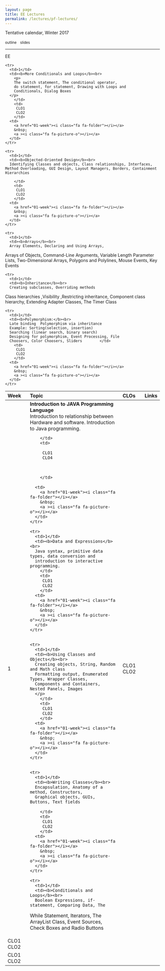 ```yaml
---
layout: page
title: EE Lectures
permalink: /lectures/pf-lectures/
---
```


Tentative calendar, Winter 2017

<small><i class="fa fa-folder"></i> outline</small> &nbsp;
<small><i class="fa fa-picture-o"></i> slides</small>

<hr>
EE
<table>
  <thead>
    <tr>
      <th align="left">Week</th>
      <th align="left">Topic</th>
      <th align="left">CLOs</th>
      <th align="left">Links</th>
    </tr>
  </thead>
  <tbody>
    <tr>
      <td>1</td>
      <td><b>Introduction to JAVA Programming Language</b><br>
      Introduction to relationship between Hardware and software.
      Introduction to Java programming.

        </td>
        <td>

         CLO1
         CLO4



        </td>

      <td>
        <a href="01-week"><i class="fa fa-folder"></i></a>
        &nbsp;
        <a ><i class="fa fa-picture-o"></i></a>
      </td>
    </tr>

    <tr>
      <td>1</td>
      <td><b>Data and Expressions</b><br>
      Java syntax, primitive data types, data conversion and
      introduction to interactive programming.
        </td>
        <td>
         CLO1
         CLO2
        </td>
      <td>
        <a href="01-week"><i class="fa fa-folder"></i></a>
        &nbsp;
        <a ><i class="fa fa-picture-o"></i></a>
      </td>
    </tr>


    <tr>
      <td>1</td>
      <td><b>Using Classes and Objects</b><br>
      Creating objects, String, Random and Math class
      Formatting output, Enumerated Types, Wrapper Classes,
      Components and Containers, Nested Panels, Images
      </p>
        </td>
        <td>
         CLO1
         CLO2
        </td>
      <td>
        <a href="01-week"><i class="fa fa-folder"></i></a>
        &nbsp;
        <a ><i class="fa fa-picture-o"></i></a>
      </td>
    </tr>


    <tr>
      <td>1</td>
      <td><b>Writing Classes</b><br>
      Encapsulation, Anatomy of a method, Constructors,
      Graphical objects, GUIs, Buttons, Text fields

        </td>
        <td>
         CLO1
         CLO2
        </td>
      <td>
        <a href="01-week"><i class="fa fa-folder"></i></a>
        &nbsp;
        <a ><i class="fa fa-picture-o"></i></a>
      </td>
    </tr>

    <tr>
      <td>1</td>
      <td><b>Conditionals and Loops</b><br>
      Boolean Expressions, if-statement, Comparing Data, The
While Statement, Iterators, The ArrayList Class, Event
Sources, Check Boxes and Radio Buttons
        </td>
        <td>
         CLO1
         CLO2
        </td>
      <td>
        <a href="01-week"><i class="fa fa-folder"></i></a>
        &nbsp;
        <a ><i class="fa fa-picture-o"></i></a>
      </td>
    </tr>

    <tr>
      <td>1</td>
      <td><b>More Conditionals and Loops</b><br>
        <p>
        The switch statement, The conditional operator,
        do statement, for statement, Drawing with Loops and
        Conditionals, Dialog Boxes
      </p>
        </td>
        <td>
         CLO1
         CLO2
        </td>
      <td>
        <a href="01-week"><i class="fa fa-folder"></i></a>
        &nbsp;
        <a ><i class="fa fa-picture-o"></i></a>
      </td>
    </tr>

    <tr>
      <td>1</td>
      <td><b>Objected-Oriented Design</b><br>
      Identifying Classes and objects, Class relationships, Interfaces, Method Overloading, GUI Design, Layout Managers, Borders, Containment Hierarchies

        </td>
        <td>
         CLO1
         CLO2
        </td>
      <td>
        <a href="01-week"><i class="fa fa-folder"></i></a>
        &nbsp;
        <a ><i class="fa fa-picture-o"></i></a>
      </td>
    </tr>

    <tr>
      <td>1</td>
      <td><b>Arrays</b><br>
      Array Elements, Declaring and Using Arrays,
Arrays of Objects, Command-Line Arguments, Variable
Length Parameter Lists, Two-Dimensional Arrays, Polygons
and Polylines, Mouse Events, Key Events
        </td>
        <td>
         CLO1
         CLO2
        </td>
      <td>
        <a href="01-week"><i class="fa fa-folder"></i></a>
        &nbsp;
        <a ><i class="fa fa-picture-o"></i></a>
      </td>
    </tr>

    <tr>
      <td>1</td>
      <td><b>Inheritance</b><br>
      Creating subclasses, Overriding methods
Class hierarchies ,Visibility ,Restricting inheritance,
Component class hierarchy, Extending Adapter Classes, The
Timer Class
      </p>
        </td>
        <td>
         CLO1
         CLO2
        </td>
      <td>
        <a href="01-week"><i class="fa fa-folder"></i></a>
        &nbsp;
        <a ><i class="fa fa-picture-o"></i></a>
      </td>
    </tr>

    <tr>
      <td>1</td>
      <td><b>Polymorphism:</b><br>
      Late binding  Polymorphism via inheritance
      Example: Sorting(selection, insertion)
      Searching (linear search, binary search)
      Designing for polymorphism, Event Processing, File
      Choosers, Color Choosers, Sliders        </td>
        <td>
         CLO1
         CLO2
        </td>
      <td>
        <a href="01-week"><i class="fa fa-folder"></i></a>
        &nbsp;
        <a ><i class="fa fa-picture-o"></i></a>
      </td>
    </tr>

    

  </tbody>
</table>
